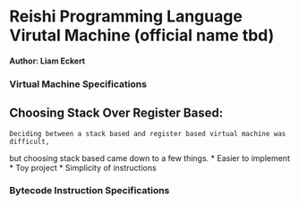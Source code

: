 # Reishi Programming Language Virutal Machine (official name tbd)
#### Author: Liam Eckert

### Virtual Machine Specifications
## Choosing Stack Over Register Based:
    Deciding between a stack based and register based virtual machine was difficult,
but choosing stack based came down to a few things.
    * Easier to implement
    * Toy project
    * Simplicity of instructions


### Bytecode Instruction Specifications
